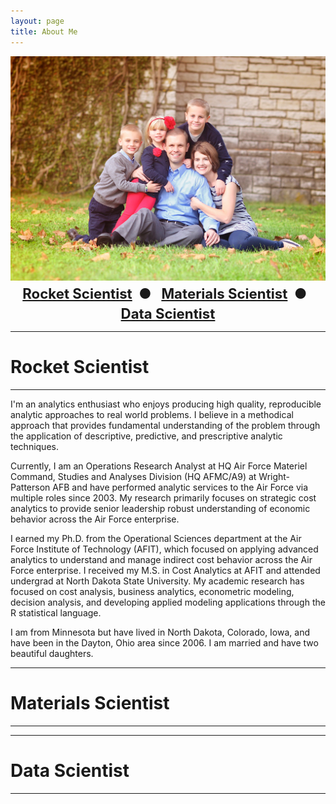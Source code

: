 ```yaml
---
layout: page
title: About Me
---
```


<center><img src='family.jpg'></center>

<font style="font-size:20pt; font-weight: bold;">
<center>
<small>
<a href="#rocket">Rocket Scientist</a>&nbsp;&nbsp;&#9679;&nbsp;&nbsp;
<a href="#materials">Materials Scientist</a>&nbsp;&nbsp;&#9679;&nbsp;&nbsp;
<a href="#data">Data Scientist</a>
</small>
</center>
</font>

****

# Rocket Scientist <a name="rocket"></a>

****

I'm an analytics enthusiast who enjoys producing high quality, reproducible analytic approaches to real world problems.  I believe in a methodical approach that provides fundamental understanding of the problem through the application of descriptive, predictive, and prescriptive analytic techniques.

Currently, I am an Operations Research Analyst at HQ Air Force Materiel Command, Studies and Analyses Division (HQ AFMC/A9) at Wright-Patterson AFB and have performed analytic services to the Air Force via multiple roles since 2003.  My research primarily focuses on strategic cost analytics to provide senior leadership robust understanding of economic behavior across the Air Force enterprise.  

I earned my Ph.D. from the Operational Sciences department at the Air Force Institute of Technology (AFIT), which focused on applying advanced analytics to understand and manage indirect cost behavior across the Air Force enterprise.  I received my M.S. in Cost Analytics at AFIT and attended undergrad at North Dakota State University.  My academic research has focused on cost analysis, business analytics, econometric modeling, decision analysis, and developing applied modeling applications through the R statistical language. 

I am from Minnesota but have lived in North Dakota, Colorado, Iowa, and have been in the Dayton, Ohio area since 2006.  I am married and have two beautiful daughters.

****

# Materials Scientist <a name="materials"></a>

****

****

# Data Scientist <a name="data"></a>

****
